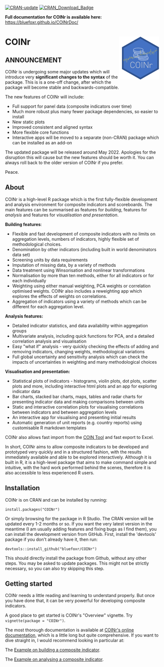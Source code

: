 [![CRAN-update](https://www.r-pkg.org/badges/version-ago/COINr)](https://cran.r-project.org/package=COINr)
[![CRAN\_Download\_Badge](http://cranlogs.r-pkg.org/badges/COINr)](https://CRAN.R-project.org/package=COINr)

**Full documentation for COINr is available here:** 
https://bluefoxr.github.io/COINrDoc/

# COINr <img src="man/images/COINr_logo.png" width="121px" height="140px" align="right" style="padding-left:10px;background-color:white;" />

## ANNOUNCEMENT

COINr is undergoing some major updates which will introduce very **significant changes to the syntax** of the package. This is is a one-off change, after which the package will become stable and backwards-compatible.

The new features of COINr will include:

* Full support for panel data (composite indicators over time)
* Much more robust plus many fewer package dependencies, so easier to install
* New static plots
* Improved consistent and aligned syntax
* More flexible core functions
* Interactive apps will be moved to a separate (non-CRAN) package which can be installed as an add-on

The updated package will be released around May 2022. Apologies for the disruption this will cause but the new features should be worth it. You can always roll back to the older version of COINr if you prefer.

Peace.

## About

COINr is a high-level R package which is the first fully-flexible development and analysis environment for composite indicators and scoreboards. The main features can be summarised as features for *building*, features for *analysis* and features for *visualisation and presentation*.

**Building features**:

* Flexible and fast development of composite indicators with no limits on aggregation levels, numbers of indicators, highly flexible set of methodological choices.
* Denomination by other indicators (including built in world denominators data set)
* Screening units by data requirements
* Imputation of missing data, by a variety of methods
* Data treatment using Winsorisation and nonlinear transformations
* Normalisation by more than ten methods, either for all indicators or for each individually
* Weighting using either manual weighting, PCA weights or correlation optimised weights. COINr also includes a reweighting app which explores the effects of weights on correlations.
* Aggregation of indicators using a variety of methods which can be different for each aggregation level.

**Analysis features:**

* Detailed indicator statistics, and data availability within aggregation groups
* Multivariate analysis, including quick functions for PCA, and a detailed correlation analysis and visualisation
* Easy "what if" analysis - very quickly checking the effects of adding and removing indicators, changing weights, methodological variations
* Full global uncertainty and sensitivity analysis which can check the impacts of uncertainties in weighting and many methodological choices

**Visualisation and presentation:**

* Statistical plots of indicators - histograms, violin plots, dot plots, scatter plots and more, including interactive html plots and an app for exploring indicator data
* Bar charts, stacked bar charts, maps, tables and radar charts for presenting indicator data and making comparisons between units
* Static and interactive correlation plots for visualising correlations between indicators and between aggregation levels
* An interactive app for visualising and presenting initial results
* Automatic generation of unit reports (e.g. country reports) using customisable R markdown templates

COINr also allows fast import from the [COIN Tool](https://knowledge4policy.ec.europa.eu/composite-indicators/coin-tool_en) and fast export to Excel.

In short, COINr aims to allow composite indicators to be developed and prototyped very quickly and in a structured fashion, with the results immediately available and able to be explored interactively. Although it is built in R, it is a high-level package that aims to make command simple and intuitive, with the hard work performed behind the scenes, therefore it is also accessible to less experienced R users.

## Installation

COINr is on CRAN and can be installed by running:

```{r InstallCOINrC, eval=FALSE}
install.packages("COINr")
```

Or simply browsing for the package in R Studio. The CRAN version will be updated every 1-2 months or so. If you want the very latest version in the meantime (I am usually adding features and fixing bugs as I find them), you can install the development version from GitHub. First, install the 'devtools' package if you don't already have it, then run:

```{r InstallCOINr, eval=FALSE}
devtools::install_github("bluefoxr/COINr")
```

This should directly install the package from Github, without any other steps. You may be asked to update packages. This might not be strictly necessary, so you can also try skipping this step.

## Getting started

COINr needs a little reading and learning to understand properly. But once you have done that, it can be very powerful
for developing composite indicators.

A good place to get started is COINr's  "Overview" vignette. Try `vignette(package = "COINr")`.

The most thorough documentation is available at [COINr's online documentation](https://bluefoxr.github.io/COINrDoc/), which is a little long but quite comprehensive. If you want to dive straight in, I would recommend looking in particular at:

The [Example on building a composite indicator](https://bluefoxr.github.io/COINrDoc/appendix-building-a-composite-indicator-example.html).

The [Example on analysing a composite indicator](https://bluefoxr.github.io/COINrDoc/appendix-analysing-a-composite-indicator-example.html).
